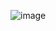 ![image](https://user-images.githubusercontent.com/71118230/176955712-1bbff29c-e569-418d-8d4b-b742c5917946.png)

